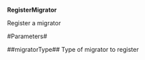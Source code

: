 **RegisterMigrator**

Register a migrator

#Parameters#


##migratorType##
Type of migrator to register
